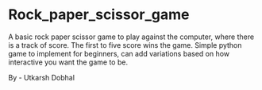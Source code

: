 # Rock_paper_scissor_game
A basic rock paper scissor game to play against the computer, where there is a track of score. The first to five score wins the game.
Simple python game to implement for beginners, can add variations based on how interactive you want the game to be.


By - Utkarsh Dobhal
